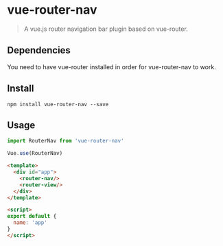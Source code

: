 # vue-router-nav

> A vue.js router navigation bar plugin based on vue-router.

## Dependencies 

You need to have vue-router installed in order for vue-router-nav to work.

## Install
`npm install vue-router-nav --save`

## Usage

``` javascript
import RouterNav from 'vue-router-nav'

Vue.use(RouterNav)
```

``` html
<template>
  <div id="app">
    <router-nav/>
    <router-view/>
  </div>
</template>

<script>
export default {
  name: 'app'
}
</script>
```
